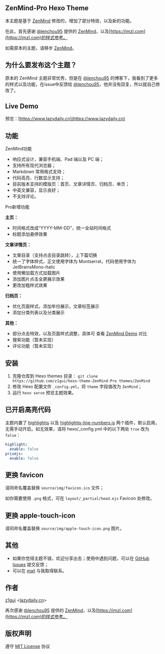 ## ZenMind-Pro Hexo Theme
本主题是基于  [ZenMind](https://github.com/LenChou95/hexo-theme-ZenMind) 修改的，增加了部分特效，以及新的功能。

在此，首先感谢 [@lenchou95](https://twitter.com/lenchou95) 提供的 [ZenMind](https://github.com/LenChou95/hexo-theme-ZenMind)，以及[https://imzl.com](https://imzl.com)的样式参考。

如需原本的主题，请移步 [ZenMind](https://github.com/LenChou95/hexo-theme-ZenMind)。

## 为什么要发布这个主题？

原本的 ZenMind 主题非常优秀，但是在 [@lenchou95](https://twitter.com/lenchou95) 的博客下，我看到了更多的样式以及功能，在issue中反馈给 [@lenchou95](https://twitter.com/lenchou95)，他并没有回复，所以就自己修改了。



## Live Demo

预览：[https://www.lazydaily.cn](https://www.lazydaily.cn)



## 功能

ZenMind功能

- 响应式设计，兼容手机端、Pad 端以及 PC 端；
- 支持所有现代浏览器；
- Markdown 常用格式支持；
- 代码高亮、行数显示支持；
- 目前版本支持的模版页：首页、文章详情页、归档页、单页；
- 中英文兼容，显示良好；
- 不支持评论。


Pro新增功能

**主页：**

- 时间格式改成“YYYY-MM-DD”，统一全站时间格式
- 标题添加悬停效果

**文章详情页：**

- 文章目录（支持点击目录跳转），上下篇切换
- 统一了字体样式，正文使用字体为 Montserrat，代码使用字体为 JetBrainsMono-Italic
- 使用懒加载方式加载图片
- 添加图片点击全屏展示效果
- 更改加粗样式效果

**归档页：**

- 优化页面样式，添加年份展示，文章标签展示
- 添加分类列表以及分类展示

**其他：**

- 部分点击特效，以及页面样式调整，具体可 查看 [ZenMind Demo](https://imzl.com/zenmind/) 对比
- 搜索功能（暂未实现）
- 评论功能（暂未实现）

## 安装
1. 克隆仓库到 Hexo themes 目录：
`git clone https://github.com/z1gui/hexo-theme-ZenMind-Pro themes/ZenMind`
2. 修改 Hexo 配置文件 `_config.yml`，将 `theme` 字段值改为 `ZenMind`；
3. 运行 `hexo serve` 预览主题效果。

## 已开启高亮代码

主题内置了 [highlightjs](https://highlightjs.org/) 以及 [highlightjs-line-numbers.js](https://github.com/wcoder/highlightjs-line-numbers.js) 两个插件，默认启用，无需手动开启。如无效果，请将 hexo/_config.yml 中的以下两处 `true` 改为 `false`：

```yml
highlight:
  enable: false
prismjs:
  enable: false
```

## 更换 favicon

请同命名覆盖替换 `source/img/favicon.ico` 文件；

如你需要使用 `.png` 格式，可在 `layout/_partial/head.ejs` Favicon 处修改。

## 更换 apple-touch-icon
请同命名覆盖替换 `source/img/apple-touch-icon.png` 图片。

## 其他

-   如果你觉得主题不错，欢迎分享出去；使用中遇到问题，可以在 [GitHub Issues](https://github.com/z1gui/hexo-theme-ZenMind-Pro/issues) 提交反馈；
-   可以在 [mail](mailto:leon6line@gmail.com) 与我取得联系。


## 作者

[z1gui](https://github.com/z1gui) <[lazydaily.cn](https://www.lazydaily.cn)>

再次感谢 [@lenchou95](https://twitter.com/lenchou95) 提供的 [ZenMind](https://github.com/LenChou95/hexo-theme-ZenMind)，以及[https://imzl.com](https://imzl.com)的样式参考。

## 版权声明

遵守 [MIT License](https://zh.wikipedia.org/wiki/MIT許可證) 协议
